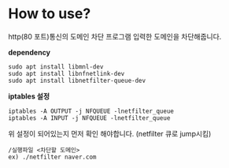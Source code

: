 # How to use?

http(80 포트)통신의 도메인 차단 프로그램
입력한 도메인을 차단해줍니다.

**dependency**

```
sudo apt install libmnl-dev
sudo apt install libnfnetlink-dev
sudo apt install libnetfilter-queue-dev
```
**iptables 설정**
```
iptables -A OUTPUT -j NFQUEUE -lnetfilter_queue
iptables -A INPUT -j NFQUEUE -lnetfilter_queue
```
위 설정이 되어있는지 먼저 확인 해야합니다. (netfilter 큐로 jump시킴)


```.
/실행파일 <차단할 도메인>
ex) ./netfilter naver.com
```

